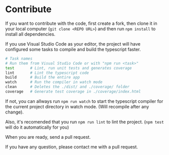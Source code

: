 # Contribute

If you want to contribute with the code, first create a fork, then clone it in your local computer (`git clone <REPO URL>`) and then run `npm install` to install all dependencies.

If you use Visual Studio Code as your editor, the project will have configured some tasks to compile and build the typescript faster.

```bash
# Task names
# Run them from Visual Studio Code or with "npm run <task>"
test       # Lint, run unit tests and generates coverage
lint       # Lint the typescript code
build      # Build the entire app
watch      # Run the compiler in watch mode
clean      # Deletes the ./dist/ and ./coverage/ folder
coverage   # Generate test coverage in ./coverage/index.html
```

If not, you can allways run `npm run watch` to start the typescript compiler for the current project directory in watch mode. (Will recompile after any change).

Also, it's recomended that you run `npm run lint` to lint the project. (`npm test` will do it automatically for you)

When you are ready, send a pull request.

If you have any question, please contact me with a pull request.
